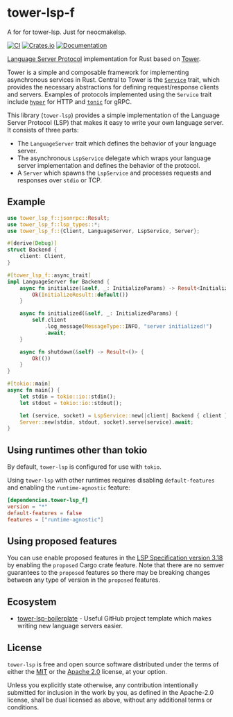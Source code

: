 # tower-lsp-f

A for for tower-lsp. Just for neocmakelsp.

[![CI][ci-badge]][ci-badge-url]
[![Crates.io][crates-badge]][crates-url]
[![Documentation][docs-badge]][docs-url]

[ci-badge]: https://github.com/neocmakelsp/tower-lsp_f/actions/workflows/ci.yml/badge.svg?branch=master
[ci-badge-url]: https://github.com/neocmakelsp/tower-lsp_f/actions
[crates-badge]: https://img.shields.io/crates/v/tower-lsp_f.svg
[crates-url]: https://crates.io/crates/tower-lsp_f
[docs-badge]: https://docs.rs/tower-lsp_f/badge.svg
[docs-url]: https://docs.rs/tower-lsp_f

[Language Server Protocol] implementation for Rust based on [Tower].

[language server protocol]: https://microsoft.github.io/language-server-protocol
[tower]: https://github.com/tower-rs/tower

Tower is a simple and composable framework for implementing asynchronous
services in Rust. Central to Tower is the [`Service`] trait, which provides the
necessary abstractions for defining request/response clients and servers.
Examples of protocols implemented using the `Service` trait include
[`hyper`] for HTTP and [`tonic`] for gRPC.

[`service`]: https://docs.rs/tower-service/
[`hyper`]: https://docs.rs/hyper/
[`tonic`]: https://docs.rs/tonic/

This library (`tower-lsp`) provides a simple implementation of the Language
Server Protocol (LSP) that makes it easy to write your own language server. It
consists of three parts:

- The `LanguageServer` trait which defines the behavior of your language server.
- The asynchronous `LspService` delegate which wraps your language server
  implementation and defines the behavior of the protocol.
- A `Server` which spawns the `LspService` and processes requests and responses
  over `stdio` or TCP.

## Example

```rust
use tower_lsp_f::jsonrpc::Result;
use tower_lsp_f::lsp_types::*;
use tower_lsp_f::{Client, LanguageServer, LspService, Server};

#[derive(Debug)]
struct Backend {
    client: Client,
}

#[tower_lsp_f::async_trait]
impl LanguageServer for Backend {
    async fn initialize(&self, _: InitializeParams) -> Result<InitializeResult> {
        Ok(InitializeResult::default())
    }

    async fn initialized(&self, _: InitializedParams) {
        self.client
            .log_message(MessageType::INFO, "server initialized!")
            .await;
    }

    async fn shutdown(&self) -> Result<()> {
        Ok(())
    }
}

#[tokio::main]
async fn main() {
    let stdin = tokio::io::stdin();
    let stdout = tokio::io::stdout();

    let (service, socket) = LspService::new(|client| Backend { client });
    Server::new(stdin, stdout, socket).serve(service).await;
}
```

## Using runtimes other than tokio

By default, `tower-lsp` is configured for use with `tokio`.

Using `tower-lsp` with other runtimes requires disabling `default-features` and
enabling the `runtime-agnostic` feature:

```toml
[dependencies.tower-lsp_f]
version = "*"
default-features = false
features = ["runtime-agnostic"]
```

## Using proposed features

You can use enable proposed features in the
[LSP Specification version 3.18](https://microsoft.github.io/language-server-protocol/specifications/lsp/3.18/specification/)
by enabling the `proposed` Cargo crate feature. Note that there are no semver
guarantees to the `proposed` features so there may be breaking changes between
any type of version in the `proposed` features.

## Ecosystem

- [tower-lsp-boilerplate](https://github.com/IWANABETHATGUY/tower-lsp-boilerplate) - Useful GitHub project template which makes writing new language servers easier.

## License

`tower-lsp` is free and open source software distributed under the terms of
either the [MIT](LICENSE-MIT) or the [Apache 2.0](LICENSE-APACHE) license, at
your option.

Unless you explicitly state otherwise, any contribution intentionally submitted
for inclusion in the work by you, as defined in the Apache-2.0 license, shall be
dual licensed as above, without any additional terms or conditions.
